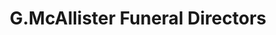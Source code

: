 ---
title: "G.McAllister Funeral Directors"
url: /shotts/g-mcallister-funeral-directors/
shop: funeral directors
---